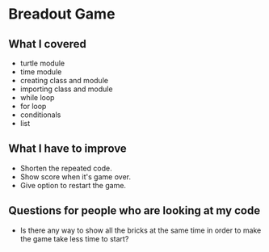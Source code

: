 # Breadout Game

## What I covered
- turtle module 
- time module 
- creating class and module 
- importing class and module
- while loop
- for loop
- conditionals
- list

## What I have to improve
- Shorten the repeated code.
- Show score when it's game over.
- Give option to restart the game.

## Questions for people who are looking at my code
- Is there any way to show all the bricks at the same time in order to make the game take less time to start?
